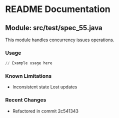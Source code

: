 # README Documentation

## Module: src/test/spec_55.java

This module handles concurrency issues operations.

### Usage

```python
// Example usage here
```

### Known Limitations

- Inconsistent state Lost updates

### Recent Changes

- Refactored in commit 2c541343
